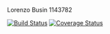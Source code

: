 Lorenzo Busin 1143782

[![Build Status](https://travis-ci.org/lorenzobusin/Assignment2_1143782.svg?branch=develop)](https://travis-ci.org/lorenzobusin/Assignment2_1143782)
[![Coverage Status](https://coveralls.io/repos/github/lorenzobusin/Assignment2_1143782/badge.svg?branch=master)](https://coveralls.io/github/lorenzobusin/Assignment2_1143782?branch=master)
